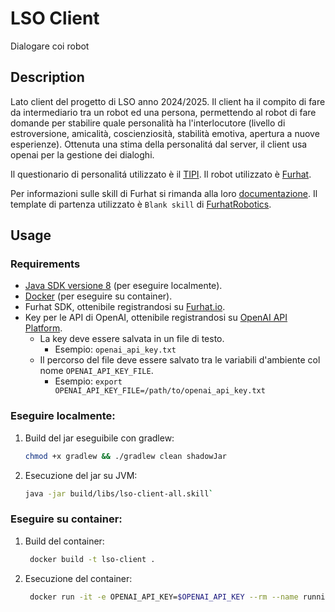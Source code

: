 # LSO Client

Dialogare coi robot

## Description

Lato client del progetto di LSO anno 2024/2025.
Il client ha il compito di fare da intermediario tra un robot ed una persona, permettendo al robot di fare domande per
stabilire quale personalità ha l'interlocutore (livello di estroversione, amicalità, coscienziosità, stabilità emotiva,
apertura a nuove esperienze).
Ottenuta una stima della personalitá dal server, il client usa openai per la gestione dei dialoghi.

Il questionario di personalitá utilizzato è
il [TIPI](https://gosling.psy.utexas.edu/scales-weve-developed/ten-item-personality-measure-tipi/).
Il robot utilizzato è [Furhat](https://docs.furhat.io/).

Per informazioni sulle skill di Furhat si rimanda alla loro [documentazione](https://docs.furhat.io/).
Il template di partenza utilizzato è `Blank skill` di [FurhatRobotics](https://github.com/FurhatRobotics/).

## Usage

### Requirements

- [Java SDK versione 8](https://adoptium.net/temurin/releases/?package=jdk&version=8) (per eseguire localmente).
- [Docker](https://www.docker.com/) (per eseguire su container).
- Furhat SDK, ottenibile registrandosi su [Furhat.io](https://furhat.io/).
- Key per le API di OpenAI, ottenibile registrandosi su [OpenAI API Platform](https://openai.com/api/).
    - La key deve essere salvata in un file di testo.
        - Esempio: `openai_api_key.txt`
    - Il percorso del file deve essere salvato tra le variabili d'ambiente
      col nome `OPENAI_API_KEY_FILE`.
        - Esempio: `export OPENAI_API_KEY_FILE=/path/to/openai_api_key.txt`

### Eseguire localmente:

1. Build del jar eseguibile con gradlew:
   ```sh
   chmod +x gradlew && ./gradlew clean shadowJar
2. Esecuzione del jar su JVM:
   ```sh
   java -jar build/libs/lso-client-all.skill`

### Eseguire su container:

1. Build del container:
   ```sh
    docker build -t lso-client .
2. Esecuzione del container:
   ```sh
    docker run -it -e OPENAI_API_KEY=$OPENAI_API_KEY --rm --name running-lso-client lso-client